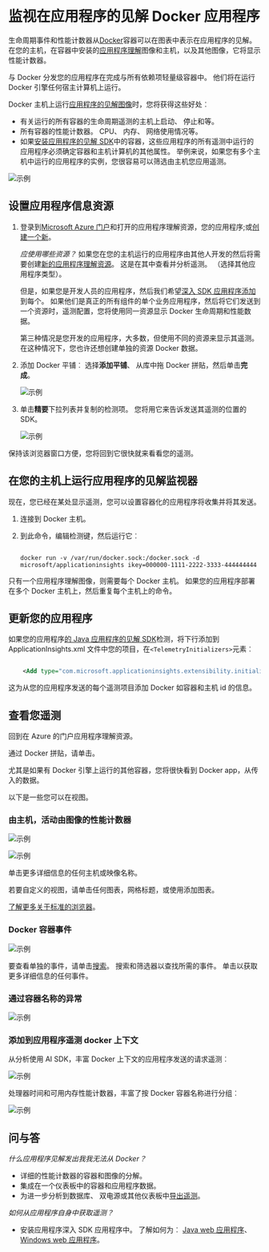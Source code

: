 <properties 
    pageTitle="监视在应用程序的见解 Docker 应用程序" 
    description="Docker 性能计数器、 事件和异常可以从容器化应用遥测以及显示在应用程序理解。" 
    services="application-insights" 
    documentationCenter=""
    authors="alancameronwills" 
    manager="douge"/>

<tags 
    ms.service="application-insights" 
    ms.workload="tbd" 
    ms.tgt_pltfrm="ibiza" 
    ms.devlang="na" 
    ms.topic="article" 
    ms.date="12/01/2015" 
    ms.author="awills"/>
 
# <a name="monitor-docker-applications-in-application-insights"></a>监视在应用程序的见解 Docker 应用程序

生命周期事件和性能计数器从[Docker](https://www.docker.com/)容器可以在图表中表示在应用程序的见解。 在您的主机，在容器中安装的[应用程序理解](app-insights-overview.md)图像和主机，以及其他图像，它将显示性能计数器。

与 Docker 分发您的应用程序在完成与所有依赖项轻量级容器中。 他们将在运行 Docker 引擎任何宿主计算机上运行。

Docker 主机上运行[应用程序的见解图像](https://hub.docker.com/r/microsoft/applicationinsights/)时，您将获得这些好处︰

* 有关运行的所有容器的生命周期遥测的主机上启动、 停止和等。
* 所有容器的性能计数器。 CPU、 内存、 网络使用情况等。
* 如果[安装应用程序的见解 SDK](app-insights-java-live.md)中的容器，这些应用程序的所有遥测中运行的应用程序必须确定容器和主机计算机的其他属性。 举例来说，如果您有多个主机中运行的应用程序的实例，您很容易可以筛选由主机您应用遥测。

![示例](./media/app-insights-docker/00.png)


## <a name="set-up-your-application-insights-resource"></a>设置应用程序信息资源

1. 登录到[Microsoft Azure 门户](https://azure.com)和打开的应用程序理解资源，您的应用程序;或[创建一个新](app-insights-create-new-resource.md)。 

    *应使用哪些资源？* 如果您在您的主机运行的应用程序由其他人开发的然后将需要创建[新的应用程序理解资源](app-insights-create-new-resource.md)。 这是在其中查看并分析遥测。 （选择其他应用程序类型）。

    但是，如果您是开发人员的应用程序，然后我们希望[深入 SDK 应用程序添加](app-insights-java-live.md)到每个。 如果他们是真正的所有组件的单个业务应用程序，然后将它们发送到一个资源时，遥测配置，您将使用同一资源显示 Docker 生命周期和性能数据。 

    第三种情况是您开发的应用程序，大多数，但使用不同的资源来显示其遥测。 在这种情况下，您也许还想创建单独的资源 Docker 数据。 

2.  添加 Docker 平铺︰ 选择**添加平铺**、 从库中拖 Docker 拼贴，然后单击**完成**。 

    ![示例](./media/app-insights-docker/03.png)


3. 单击**精要**下拉列表并复制的检测项。 您将用它来告诉发送其遥测的位置的 SDK。


    ![示例](./media/app-insights-docker/02-props.png)

保持该浏览器窗口方便，您将回到它很快就来看看您的遥测。


## <a name="run-the-application-insights-monitor-on-your-host"></a>在您的主机上运行应用程序的见解监视器
 
现在，您已经在某处显示遥测，您可以设置容器化的应用程序将收集并将其发送。

1.  连接到 Docker 主机。 
2.  到此命令，编辑检测键，然后运行它︰
 
    ```

    docker run -v /var/run/docker.sock:/docker.sock -d microsoft/applicationinsights ikey=000000-1111-2222-3333-444444444
    ```

只有一个应用程序理解图像，则需要每个 Docker 主机。 如果您的应用程序部署在多个 Docker 主机上，然后重复每个主机上的命令。

## <a name="update-your-app"></a>更新您的应用程序

如果您的应用程序[的 Java 应用程序的见解 SDK](app-insights-java-get-started.md)检测，将下行添加到 ApplicationInsights.xml 文件中您的项目，在`<TelemetryInitializers>`元素︰

```xml

    <Add type="com.microsoft.applicationinsights.extensibility.initializer.docker.DockerContextInitializer"/> 
```

这为从您的应用程序发送的每个遥测项目添加 Docker 如容器和主机 id 的信息。

## <a name="view-your-telemetry"></a>查看您遥测

回到在 Azure 的门户应用程序理解资源。

通过 Docker 拼贴，请单击。

尤其是如果有 Docker 引擎上运行的其他容器，您将很快看到 Docker app，从传入的数据。


以下是一些您可以在视图。

### <a name="perf-counters-by-host-activity-by-image"></a>由主机，活动由图像的性能计数器


![示例](./media/app-insights-docker/10.png)


![示例](./media/app-insights-docker/11.png)



单击更多详细信息的任何主机或映像名称。



若要自定义的视图，请单击任何图表，网格标题，或使用添加图表。 

[了解更多关于标准的浏览器](app-insights-metrics-explorer.md)。

### <a name="docker-container-events"></a>Docker 容器事件


![示例](./media/app-insights-docker/13.png)

要查看单独的事件，请单击[搜索](app-insights-diagnostic-search.md)。 搜索和筛选器以查找所需的事件。 单击以获取更多详细信息的任何事件。
 
### <a name="exceptions-by-container-name"></a>通过容器名称的异常
 

![示例](./media/app-insights-docker/14.png)

### <a name="docker-context-added-to-app-telemetry"></a>添加到应用程序遥测 docker 上下文

从分析使用 AI SDK，丰富 Docker 上下文的应用程序发送的请求遥测︰

![示例](./media/app-insights-docker/16.png)

处理器时间和可用内存性能计数器，丰富了按 Docker 容器名称进行分组︰


![示例](./media/app-insights-docker/15.png)





## <a name="q--a"></a>问与答

*什么应用程序见解发出我我无法从 Docker？*

* 详细的性能计数器的容器和图像的分解。
* 集成在一个仪表板中的容器和应用程序数据。
* 为进一步分析到数据库、 双电源或其他仪表板中[导出遥测](app-insights-export-telemetry.md)。

*如何从应用程序自身中获取遥测？*

* 安装应用程序深入 SDK 应用程序中。 了解如何为︰ [Java web 应用程序](app-insights-java-get-started.md)、 [Windows web 应用程序](app-insights-asp-net.md)。
